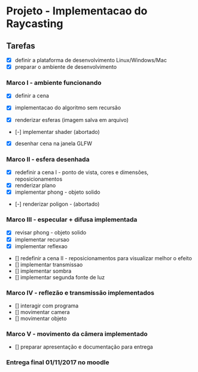 # Projeto  - Implementacao do Raycasting
## Tarefas
- [x] definir a plataforma de desenvolvimento Linux/Windows/Mac
- [x] preparar o ambiente de desenvolvimento
### Marco I - ambiente funcionando

- [x] definir a cena

- [x] implementacao do algoritmo sem recursão
- [x] renderizar esferas (imagem salva em arquivo)
- [-] implementar shader (abortado)
- [x] desenhar cena na janela GLFW
### Marco II - esfera desenhada
- [x] redefinir a cena I - ponto de vista, cores e dimensões, reposicionamentos
- [x] renderizar plano
- [x] implementar phong - objeto solido
- [-] renderizar poligon - (abortado)
### Marco III - especular + difusa implementada
- [x] revisar phong - objeto solido
- [x] implementar recursao
- [x] implementar reflexao
- [] redefinir a cena II - reposicionamentos para visualizar melhor o efeito 
- [] implementar transmissao
- [] implementar sombra
- [] implementar segunda fonte de luz
### Marco IV - reflezão e transmissão implementados
- [] interagir com programa
- [] movimentar camera
- [] movimentar objeto
### Marco V - movimento da câmera implementado
- [] preparar apresentação e documentação para entrega
### Entrega final 01/11/2017 no moodle
